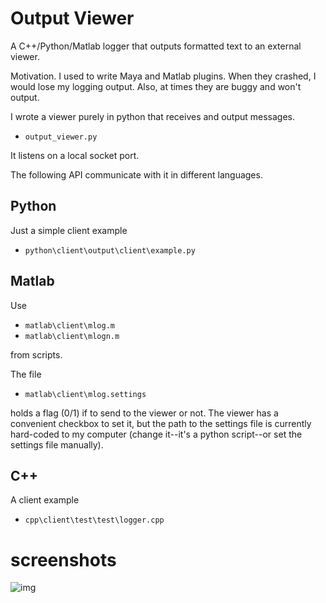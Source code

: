 # Output Viewer
A C++/Python/Matlab logger that outputs formatted text to an external viewer.

Motivation.
I used to write Maya and Matlab plugins. When they crashed, I would lose my logging output. Also, at times they are buggy and won't output.

I wrote a viewer purely in python that receives and output messages. 

- `output_viewer.py`

It listens on a local socket port.

The following API communicate with it in different languages.

## Python

Just a simple client example

- `python\client\output\client\example.py`

## Matlab

Use

- `matlab\client\mlog.m`
- `matlab\client\mlogn.m`

from scripts. 

The file 

- `matlab\client\mlog.settings`

holds a flag (0/1) if to send to the viewer or not.
The viewer has a convenient checkbox to set it, but the path to the settings file is currently hard-coded to my computer (change it--it's a python script--or set the settings file manually).

## C++

A client example

- `cpp\client\test\test\logger.cpp`

# screenshots
![img](https://github.com/zoharl3/output\viewer/blob/main/screenshots/screenshot.png)


